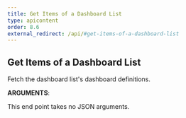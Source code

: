 ```yaml
---
title: Get Items of a Dashboard List
type: apicontent
order: 8.6
external_redirect: /api/#get-items-of-a-dashboard-list
---
```


## Get Items of a Dashboard List

Fetch the dashboard list's dashboard definitions.

**ARGUMENTS**:

This end point takes no JSON arguments.

